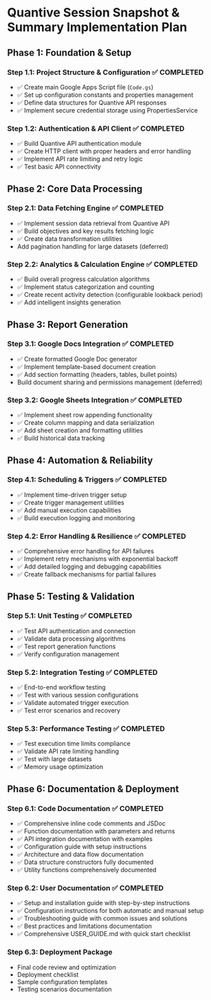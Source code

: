 # Quantive Session Snapshot & Summary Implementation Plan

## **Phase 1: Foundation & Setup**

### **Step 1.1: Project Structure & Configuration** ✅ COMPLETED
- ✅ Create main Google Apps Script file (`Code.gs`)
- ✅ Set up configuration constants and properties management
- ✅ Define data structures for Quantive API responses
- ✅ Implement secure credential storage using PropertiesService

### **Step 1.2: Authentication & API Client** ✅ COMPLETED
- ✅ Build Quantive API authentication module
- ✅ Create HTTP client with proper headers and error handling
- ✅ Implement API rate limiting and retry logic
- ✅ Test basic API connectivity

## **Phase 2: Core Data Processing**

### **Step 2.1: Data Fetching Engine** ✅ COMPLETED
- ✅ Implement session data retrieval from Quantive API
- ✅ Build objectives and key results fetching logic  
- ✅ Create data transformation utilities
- Add pagination handling for large datasets (deferred)

### **Step 2.2: Analytics & Calculation Engine** ✅ COMPLETED
- ✅ Build overall progress calculation algorithms
- ✅ Implement status categorization and counting
- ✅ Create recent activity detection (configurable lookback period)
- ✅ Add intelligent insights generation

## **Phase 3: Report Generation**

### **Step 3.1: Google Docs Integration** ✅ COMPLETED
- ✅ Create formatted Google Doc generator
- ✅ Implement template-based document creation
- ✅ Add section formatting (headers, tables, bullet points)
- Build document sharing and permissions management (deferred)

### **Step 3.2: Google Sheets Integration** ✅ COMPLETED
- ✅ Implement sheet row appending functionality
- ✅ Create column mapping and data serialization
- ✅ Add sheet creation and formatting utilities
- ✅ Build historical data tracking

## **Phase 4: Automation & Reliability**

### **Step 4.1: Scheduling & Triggers** ✅ COMPLETED
- ✅ Implement time-driven trigger setup
- ✅ Create trigger management utilities
- ✅ Add manual execution capabilities
- ✅ Build execution logging and monitoring

### **Step 4.2: Error Handling & Resilience** ✅ COMPLETED
- ✅ Comprehensive error handling for API failures
- ✅ Implement retry mechanisms with exponential backoff
- ✅ Add detailed logging and debugging capabilities
- ✅ Create fallback mechanisms for partial failures

## **Phase 5: Testing & Validation**

### **Step 5.1: Unit Testing** ✅ COMPLETED
- ✅ Test API authentication and connection
- ✅ Validate data processing algorithms
- ✅ Test report generation functions
- ✅ Verify configuration management

### **Step 5.2: Integration Testing** ✅ COMPLETED
- ✅ End-to-end workflow testing
- ✅ Test with various session configurations
- ✅ Validate automated trigger execution
- ✅ Test error scenarios and recovery

### **Step 5.3: Performance Testing** ✅ COMPLETED
- ✅ Test execution time limits compliance
- ✅ Validate API rate limiting handling
- ✅ Test with large datasets
- ✅ Memory usage optimization

## **Phase 6: Documentation & Deployment**

### **Step 6.1: Code Documentation** ✅ COMPLETED
- ✅ Comprehensive inline code comments and JSDoc
- ✅ Function documentation with parameters and returns
- ✅ API integration documentation with examples
- ✅ Configuration guide with setup instructions
- ✅ Architecture and data flow documentation
- ✅ Data structure constructors fully documented
- ✅ Utility functions comprehensively documented

### **Step 6.2: User Documentation** ✅ COMPLETED
- ✅ Setup and installation guide with step-by-step instructions
- ✅ Configuration instructions for both automatic and manual setup
- ✅ Troubleshooting guide with common issues and solutions
- ✅ Best practices and limitations documentation
- ✅ Comprehensive USER_GUIDE.md with quick start checklist

### **Step 6.3: Deployment Package**
- Final code review and optimization
- Deployment checklist
- Sample configuration templates
- Testing scenarios documentation